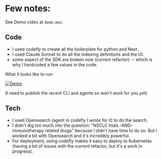 # Few notes:

See Demo video at `demo.mov`.

## Code

- I used codefly to create all the boilerplate for python and Next.
- I used Claude Sonnet to do all the indexing definitions and the UI.
- some aspect of the SDK are broken now (current refactor) -- which is why I hardcoded a few values in the code.

What it looks like to run:

[![Demo](https://asciinema.org/a/Q5Hxtn5BHon2rx5QKCYHJpA4R.svg)](https://asciinema.org/a/Q5Hxtn5BHon2rx5QKCYHJpA4R)


(I need to publish the recent CLI and agents so won't work for you yet)

## Tech

- I used Opensearch (agent in codefly I wrote for it) to do the search.
- I didn't dig too much into the question: "NSCLC trials -AND- immunotherapy related drugs" because I didn't have time to do so. But I worked a bit with Opensearch and it's incredibly powerful.
- For deployment, using codefly makes it easy to deploy to Kubernetes (having a bit of issues with the current refactor, but it's a work in progress).
